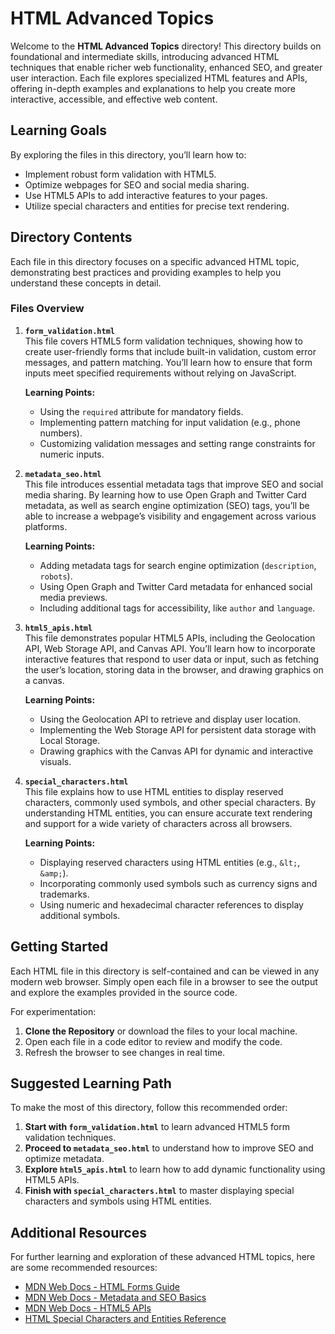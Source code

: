 # HTML Advanced Topics

Welcome to the **HTML Advanced Topics** directory! This directory builds on foundational and intermediate skills, introducing advanced HTML techniques that enable richer web functionality, enhanced SEO, and greater user interaction. Each file explores specialized HTML features and APIs, offering in-depth examples and explanations to help you create more interactive, accessible, and effective web content.

## Learning Goals

By exploring the files in this directory, you’ll learn how to:
- Implement robust form validation with HTML5.
- Optimize webpages for SEO and social media sharing.
- Use HTML5 APIs to add interactive features to your pages.
- Utilize special characters and entities for precise text rendering.

## Directory Contents

Each file in this directory focuses on a specific advanced HTML topic, demonstrating best practices and providing examples to help you understand these concepts in detail.

### Files Overview

1. **`form_validation.html`**  
   This file covers HTML5 form validation techniques, showing how to create user-friendly forms that include built-in validation, custom error messages, and pattern matching. You’ll learn how to ensure that form inputs meet specified requirements without relying on JavaScript.

   **Learning Points:**
   - Using the `required` attribute for mandatory fields.
   - Implementing pattern matching for input validation (e.g., phone numbers).
   - Customizing validation messages and setting range constraints for numeric inputs.

2. **`metadata_seo.html`**  
   This file introduces essential metadata tags that improve SEO and social media sharing. By learning how to use Open Graph and Twitter Card metadata, as well as search engine optimization (SEO) tags, you’ll be able to increase a webpage’s visibility and engagement across various platforms.

   **Learning Points:**
   - Adding metadata tags for search engine optimization (`description`, `robots`).
   - Using Open Graph and Twitter Card metadata for enhanced social media previews.
   - Including additional tags for accessibility, like `author` and `language`.

3. **`html5_apis.html`**  
   This file demonstrates popular HTML5 APIs, including the Geolocation API, Web Storage API, and Canvas API. You’ll learn how to incorporate interactive features that respond to user data or input, such as fetching the user’s location, storing data in the browser, and drawing graphics on a canvas.

   **Learning Points:**
   - Using the Geolocation API to retrieve and display user location.
   - Implementing the Web Storage API for persistent data storage with Local Storage.
   - Drawing graphics with the Canvas API for dynamic and interactive visuals.

4. **`special_characters.html`**  
   This file explains how to use HTML entities to display reserved characters, commonly used symbols, and other special characters. By understanding HTML entities, you can ensure accurate text rendering and support for a wide variety of characters across all browsers.

   **Learning Points:**
   - Displaying reserved characters using HTML entities (e.g., `&lt;`, `&amp;`).
   - Incorporating commonly used symbols such as currency signs and trademarks.
   - Using numeric and hexadecimal character references to display additional symbols.

## Getting Started

Each HTML file in this directory is self-contained and can be viewed in any modern web browser. Simply open each file in a browser to see the output and explore the examples provided in the source code.

For experimentation:
1. **Clone the Repository** or download the files to your local machine.
2. Open each file in a code editor to review and modify the code.
3. Refresh the browser to see changes in real time.

## Suggested Learning Path

To make the most of this directory, follow this recommended order:
1. **Start with `form_validation.html`** to learn advanced HTML5 form validation techniques.
2. **Proceed to `metadata_seo.html`** to understand how to improve SEO and optimize metadata.
3. **Explore `html5_apis.html`** to learn how to add dynamic functionality using HTML5 APIs.
4. **Finish with `special_characters.html`** to master displaying special characters and symbols using HTML entities.

## Additional Resources

For further learning and exploration of these advanced HTML topics, here are some recommended resources:
- [MDN Web Docs - HTML Forms Guide](https://developer.mozilla.org/en-US/docs/Learn/Forms)
- [MDN Web Docs - Metadata and SEO Basics](https://developer.mozilla.org/en-US/docs/Learn/HTML/Introduction_to_HTML/The_head_metadata_in_HTML)
- [MDN Web Docs - HTML5 APIs](https://developer.mozilla.org/en-US/docs/Web/API)
- [HTML Special Characters and Entities Reference](https://dev.w3.org/html5/html-author/charref)
